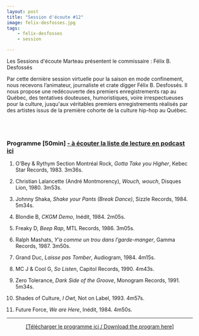 ```yaml
---
layout: post
title: "Session d'écoute #12"
image: felix-desfosses.jpg
tags: 
    - felix-desfosses
    - session

---
```



Les Sessions d'écoute Marteau présentent le commissaire : Félix B. Desfossés

Par cette dernière session virtuelle pour la saison en mode confinement, nous recevons l’animateur, journaliste et crate digger Félix B. Desfossés. Il nous propose une redécouverte des premiers enregistrements rap au Québec, des tentatives douteuses, humoristiques, voire irrespectueuses pour la culture, jusqu'aux véritables premiers enregistrements réalisés par des artistes issus de la première cohorte de la culture hip-hop au Québec.


  <!--  
### Vidéo en rattrapage de la discussion notre invité 100 minutes

<!-- Video -->
<!--
<center>
<video width="100%" controls>
  <source src="https://vigliensoni.com/sessions-marteau/session-virtuelle/videos/session-12-felix-desfosses.mp4" type="video/mp4">
  Your browser does not support HTML video.
</video>
</center>
-->

<br>
<br>


### Programme [50min]  <a href="https://sessionsmarteau.com/musique/#podcasts">- à écouter la liste de lecture en podcast ici </a>




1. O'Bey & Rythym Section Montréal Rock, _Gotta Take you Higher_, Kebec Star Records, 1983. 3m36s.


2. Christian Lalancette (André Montmorency), _Wouch, wouch_, Disques Lion, 1980. 3m53s.

3. Johnny Shaka, _Shake your Pants (Break Dance)_, Sizzle Records, 1984. 5m34s.

4. Blondie B, _CKGM Demo_, Inédit, 1984. 2m05s.

5. Freaky D, _Beep Rap_, MTL Records, 1986. 3m05s.

6. Ralph Mashats, _Y’a comme un trou dans l’garde-manger_, Gamma Records, 1987. 3m50s.

7. Grand Duc, _Laisse pas Tomber_, Audiogram, 1984. 4m15s. 

8. MC J & Cool G, _So Listen_, Capitol Records, 1990. 4m43s.

9. Zero Tolerance, _Dark Side of the Groove_, Monogram Records, 1991. 5m34s.

10. Shades of Culture, _I Owt_, Not on Label, 1993. 4m57s. 

11. Future Force, _We are Here_, Inédit, 1984. 4m50s.





<hr>

<DIV align="center">
<a href="https://sessionsmarteau.com/uploads/session-012/program/Sessions-Marteau-012-Programme.pdf" download>[Télécharger le programme ici / Download the program here] </a>
</DIV>






